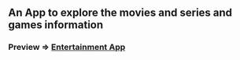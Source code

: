 ## An App to explore the movies and series and games information
### Preview => [Entertainment App](https://sajjad-kazemi-entertainmentapp.netlify.app/)
